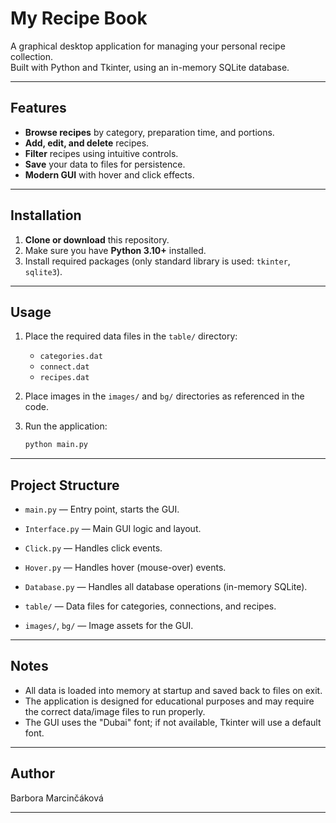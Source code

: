 # My Recipe Book

A graphical desktop application for managing your personal recipe collection.  
Built with Python and Tkinter, using an in-memory SQLite database.

---

## Features

- **Browse recipes** by category, preparation time, and portions.
- **Add, edit, and delete** recipes.
- **Filter** recipes using intuitive controls.
- **Save** your data to files for persistence.
- **Modern GUI** with hover and click effects.

---

## Installation

1. **Clone or download** this repository.
2. Make sure you have **Python 3.10+** installed.
3. Install required packages (only standard library is used: `tkinter`, `sqlite3`).

---

## Usage

1. Place the required data files in the `table/` directory:
    - `categories.dat`
    - `connect.dat`
    - `recipes.dat`
2. Place images in the `images/` and `bg/` directories as referenced in the code.
3. Run the application:

   ```bash
   python main.py
   ```

---

## Project Structure

- `main.py` — Entry point, starts the GUI.
- `Interface.py` — Main GUI logic and layout.
- `Click.py` — Handles click events.
- `Hover.py` — Handles hover (mouse-over) events.
- `Database.py` — Handles all database operations (in-memory SQLite).

- `table/` — Data files for categories, connections, and recipes.
- `images/`, `bg/` — Image assets for the GUI.

---

## Notes

- All data is loaded into memory at startup and saved back to files on exit.
- The application is designed for educational purposes and may require the correct data/image files to run properly.
- The GUI uses the "Dubai" font; if not available, Tkinter will use a default font.

---

## Author

Barbora Marcinčáková

---
